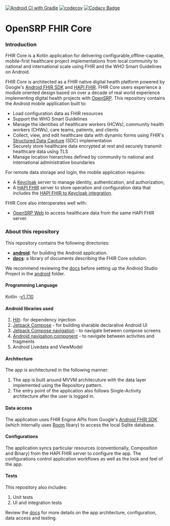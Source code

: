 [![Android CI with Gradle](https://github.com/opensrp/fhircore/actions/workflows/ci.yml/badge.svg)](https://github.com/opensrp/fhircore/actions/workflows/ci.yml)
[![codecov](https://codecov.io/gh/opensrp/fhircore/branch/main/graph/badge.svg?token=IJUTHZUGGH)](https://codecov.io/gh/opensrp/fhircore)
[![Codacy Badge](https://app.codacy.com/project/badge/Grade/ee9b6f38b7294fa3aa668e42e52fdf21)](https://www.codacy.com/gh/opensrp/fhircore/dashboard)

# OpenSRP FHIR Core

### Introduction

FHIR Core is a Kotlin application for delivering configurable,offline-capable, mobile-first healthcare project implementations from local community to national and international scale using FHIR and the WHO Smart Guidelines on Android.

FHIR Core is architected as a FHIR native digital health platform powered by Google's [Android FHIR SDK](https://github.com/google/android-fhir) and [HAPI FHIR](https://hapifhir.io/). FHIR Core users experience a module oriented design based on over a decade of real world experience implementing digital health projects with [OpenSRP](https://smartregister.org/). This repository contains the Android mobile application built to:

- Load configuration data as FHIR resources
- Support the WHO Smart Guidelines
- Manage the identities of healthcare workers (HCWs), community health workers (CHWs), care teams, patients, and clients
- Collect, view, and edit healthcare data with dynamic forms using FHIR's [Structured Data Capture](https://hl7.org/fhir/us/sdc/index.html) (SDC) implementation
- Securely store healthcare data encrypted at rest and securely transmit healthcare data using TLS
- Manage location hierarchies defined by community to national and international administrative boundaries

For remote data storage and login, the mobile application requires:
- A [Keycloak](https://www.keycloak.org/) server to manage identity, authentication, and authorization;
- A [HAPI FHIR](https://hapifhir.io/) server to store operation and configuration data that includes the [HAPI FHIR to Keycloak integration](https://github.com/opensrp/hapi-fhir-keycloak).

FHIR Core also interoperates well with:
- [OpenSRP Web](https://github.com/OpenSRP/web) to access healthcare data from the same HAPI FHIR server.

[//]: # (<center><img width=400 src="assets/fhircore.png"/></center>)

### About this repository

This repository contains the following directories:
* **[android](android)**: for building the Android application.
* **[docs](docs)**: a library of documents describing the FHIR Core solution.

We recommend reviewing the [docs](docs) before setting up the Android Studio Project in the [android](android) folder.


#### Programming Language

Kotlin -[v1.7.10](https://kotlinlang.org/)

#### Android libraries used

1. [Hilt](https://developer.android.com/training/dependency-injection/hilt-multi-module)- for dependency injection  
2. [Jetpack Compose](https://developer.android.com/jetpack/compose/documentation) - for building sharable declarative Android UI
3. [Jetpack Compose navigation](https://developer.android.com/jetpack/compose/navigation) - to navigate between compose screens
4. [Android navigation component](https://developer.android.com/guide/navigation) - to navigate between activities and fragments
5. Android Livedata and ViewModel


#### Architecture

The app is architectured in the following manner:
1. The app is built around MVVM architecuture with the data layer implemented using the Repository pattern. 
2. The entry point of the application also follows Single-Activity architecture after the user is logged in.

#### Data access

The application uses FHIR Engine APIs from Google's [Android FHIR SDK](https://github.com/google/android-fhir) (which internally uses 
[Room](https://developer.android.com/jetpack/androidx/releases/room) libary) to access the local Sqlite database.


#### Configurations

The application syncs particular resources (conventionally, Composition and Binary) from the HAPI FHIR server to configure the app. The configurations control application workflows as well as the look and feel of the app.


#### Tests

This repository also includes:
1. Unit tests 
2. UI and integration tests


Review the [docs](docs) for more details on the app architecture, configuration, data access and testing.